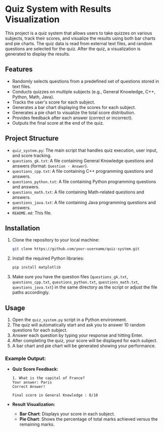 # Quiz System with Results Visualization

This project is a quiz system that allows users to take quizzes on various subjects, track their scores, and visualize the results using both bar charts and pie charts. The quiz data is read from external text files, and random questions are selected for the quiz. After the quiz, a visualization is generated to display the results.

## Features

- Randomly selects questions from a predefined set of questions stored in text files.
- Conducts quizzes on multiple subjects (e.g., General Knowledge, C++, Python, Math, Java).
- Tracks the user's score for each subject.
- Generates a bar chart displaying the scores for each subject.
- Generates a pie chart to visualize the total score distribution.
- Provides feedback after each answer (correct or incorrect).
- Outputs the final score at the end of the quiz.

## Project Structure

- `quiz_system.py`: The main script that handles quiz execution, user input, and score tracking.
- `questions_gk.txt`: A file containing General Knowledge questions and answers (format: `Question - Answer`).
- `questions_cpp.txt`: A file containing C++ programming questions and answers.
- `questions_python.txt`: A file containing Python programming questions and answers.
- `questions_math.txt`: A file containing Math-related questions and answers.
- `questions_java.txt`: A file containing Java programming questions and answers.
- `README.md`: This file.

## Installation

1. Clone the repository to your local machine:
   ```bash
   git clone https://github.com/your-username/quiz-system.git
   ```

2. Install the required Python libraries:
   ```bash
   pip install matplotlib
   ```

3. Make sure you have the question files (`questions_gk.txt`, `questions_cpp.txt`, `questions_python.txt`, `questions_math.txt`, `questions_java.txt`) in the same directory as the script or adjust the file paths accordingly.

## Usage

1. Open the `quiz_system.py` script in a Python environment.
2. The quiz will automatically start and ask you to answer 10 random questions for each subject.
3. Answer each question by typing your response and hitting Enter.
4. After completing the quiz, your score will be displayed for each subject.
5. A bar chart and pie chart will be generated showing your performance.

### Example Output:

- **Quiz Score Feedback:**
  ```
  1. What is the capital of France?
  Your answer: Paris
  Correct Answer!

  Final score in General Knowledge : 8/10
  ```

- **Result Visualization:**
  - **Bar Chart**: Displays your score in each subject.
  - **Pie Chart**: Shows the percentage of total marks achieved versus the remaining marks.

